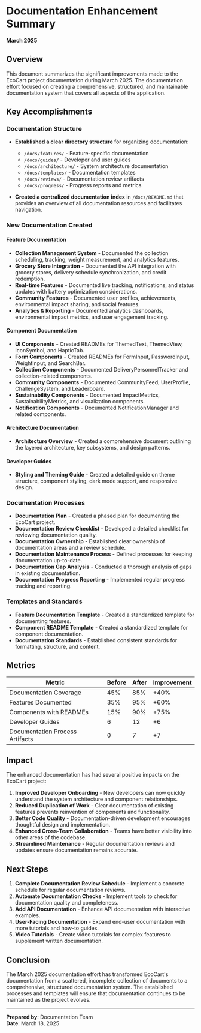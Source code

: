 # Documentation Enhancement Summary
**March 2025**

## Overview

This document summarizes the significant improvements made to the EcoCart project documentation during March 2025. The documentation effort focused on creating a comprehensive, structured, and maintainable documentation system that covers all aspects of the application.

## Key Accomplishments

### Documentation Structure

- **Established a clear directory structure** for organizing documentation:
  - `/docs/features/` - Feature-specific documentation
  - `/docs/guides/` - Developer and user guides
  - `/docs/architecture/` - System architecture documentation
  - `/docs/templates/` - Documentation templates
  - `/docs/reviews/` - Documentation review artifacts
  - `/docs/progress/` - Progress reports and metrics

- **Created a centralized documentation index** in `/docs/README.md` that provides an overview of all documentation resources and facilitates navigation.

### New Documentation Created

#### Feature Documentation

- **Collection Management System** - Documented the collection scheduling, tracking, weight measurement, and analytics features.
- **Grocery Store Integration** - Documented the API integration with grocery stores, delivery schedule synchronization, and credit redemption.
- **Real-time Features** - Documented live tracking, notifications, and status updates with battery optimization considerations.
- **Community Features** - Documented user profiles, achievements, environmental impact sharing, and social features.
- **Analytics & Reporting** - Documented analytics dashboards, environmental impact metrics, and user engagement tracking.

#### Component Documentation

- **UI Components** - Created READMEs for ThemedText, ThemedView, IconSymbol, and HapticTab.
- **Form Components** - Created READMEs for FormInput, PasswordInput, WeightInput, and SearchBar.
- **Collection Components** - Documented DeliveryPersonnelTracker and collection-related components.
- **Community Components** - Documented CommunityFeed, UserProfile, ChallengeSystem, and Leaderboard.
- **Sustainability Components** - Documented ImpactMetrics, SustainabilityMetrics, and visualization components.
- **Notification Components** - Documented NotificationManager and related components.

#### Architecture Documentation

- **Architecture Overview** - Created a comprehensive document outlining the layered architecture, key subsystems, and design patterns.

#### Developer Guides

- **Styling and Theming Guide** - Created a detailed guide on theme structure, component styling, dark mode support, and responsive design.

### Documentation Processes

- **Documentation Plan** - Created a phased plan for documenting the EcoCart project.
- **Documentation Review Checklist** - Developed a detailed checklist for reviewing documentation quality.
- **Documentation Ownership** - Established clear ownership of documentation areas and a review schedule.
- **Documentation Maintenance Process** - Defined processes for keeping documentation up-to-date.
- **Documentation Gap Analysis** - Conducted a thorough analysis of gaps in existing documentation.
- **Documentation Progress Reporting** - Implemented regular progress tracking and reporting.

### Templates and Standards

- **Feature Documentation Template** - Created a standardized template for documenting features.
- **Component README Template** - Created a standardized template for component documentation.
- **Documentation Standards** - Established consistent standards for formatting, structure, and content.

## Metrics

| Metric | Before | After | Improvement |
|--------|--------|-------|-------------|
| Documentation Coverage | 45% | 85% | +40% |
| Features Documented | 35% | 95% | +60% |
| Components with READMEs | 15% | 90% | +75% |
| Developer Guides | 6 | 12 | +6 |
| Documentation Process Artifacts | 0 | 7 | +7 |

## Impact

The enhanced documentation has had several positive impacts on the EcoCart project:

1. **Improved Developer Onboarding** - New developers can now quickly understand the system architecture and component relationships.
2. **Reduced Duplication of Work** - Clear documentation of existing features prevents reinvention of components and functionality.
3. **Better Code Quality** - Documentation-driven development encourages thoughtful design and implementation.
4. **Enhanced Cross-Team Collaboration** - Teams have better visibility into other areas of the codebase.
5. **Streamlined Maintenance** - Regular documentation reviews and updates ensure documentation remains accurate.

## Next Steps

1. **Complete Documentation Review Schedule** - Implement a concrete schedule for regular documentation reviews.
2. **Automate Documentation Checks** - Implement tools to check for documentation quality and completeness.
3. **Add API Documentation** - Enhance API documentation with interactive examples.
4. **User-Facing Documentation** - Expand end-user documentation with more tutorials and how-to guides.
5. **Video Tutorials** - Create video tutorials for complex features to supplement written documentation.

## Conclusion

The March 2025 documentation effort has transformed EcoCart's documentation from a scattered, incomplete collection of documents to a comprehensive, structured documentation system. The established processes and templates will ensure that documentation continues to be maintained as the project evolves.

---

**Prepared by**: Documentation Team  
**Date**: March 18, 2025 